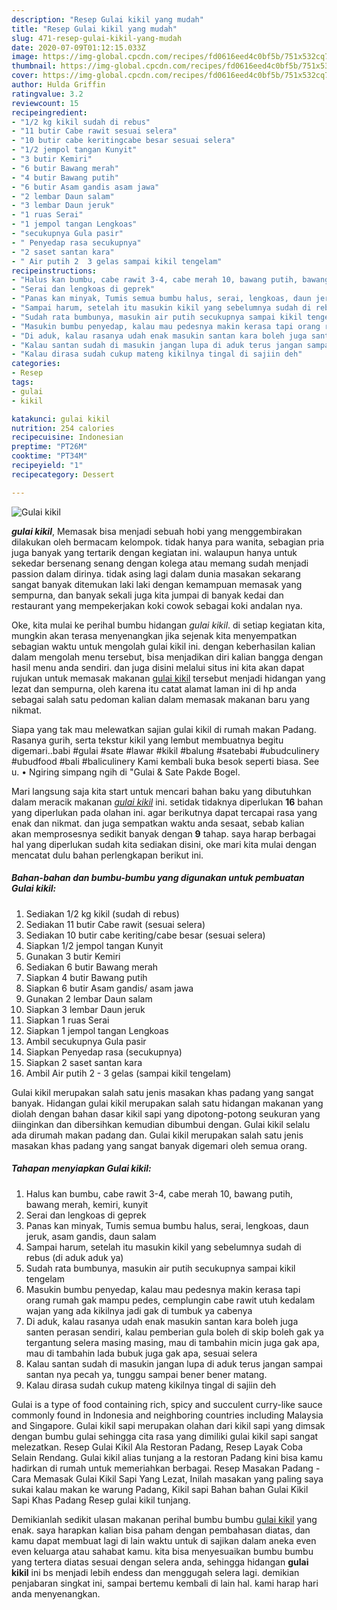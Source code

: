 ```yaml
---
description: "Resep Gulai kikil yang mudah"
title: "Resep Gulai kikil yang mudah"
slug: 471-resep-gulai-kikil-yang-mudah
date: 2020-07-09T01:12:15.033Z
image: https://img-global.cpcdn.com/recipes/fd0616eed4c0bf5b/751x532cq70/gulai-kikil-foto-resep-utama.jpg
thumbnail: https://img-global.cpcdn.com/recipes/fd0616eed4c0bf5b/751x532cq70/gulai-kikil-foto-resep-utama.jpg
cover: https://img-global.cpcdn.com/recipes/fd0616eed4c0bf5b/751x532cq70/gulai-kikil-foto-resep-utama.jpg
author: Hulda Griffin
ratingvalue: 3.2
reviewcount: 15
recipeingredient:
- "1/2 kg kikil sudah di rebus"
- "11 butir Cabe rawit sesuai selera"
- "10 butir cabe keritingcabe besar sesuai selera"
- "1/2 jempol tangan Kunyit"
- "3 butir Kemiri"
- "6 butir Bawang merah"
- "4 butir Bawang putih"
- "6 butir Asam gandis asam jawa"
- "2 lembar Daun salam"
- "3 lembar Daun jeruk"
- "1 ruas Serai"
- "1 jempol tangan Lengkoas"
- "secukupnya Gula pasir"
- " Penyedap rasa secukupnya"
- "2 saset santan kara"
- " Air putih 2  3 gelas sampai kikil tengelam"
recipeinstructions:
- "Halus kan bumbu, cabe rawit 3-4, cabe merah 10, bawang putih, bawang merah, kemiri, kunyit"
- "Serai dan lengkoas di geprek"
- "Panas kan minyak, Tumis semua bumbu halus, serai, lengkoas, daun jeruk, asam gandis, daun salam"
- "Sampai harum, setelah itu masukin kikil yang sebelumnya sudah di rebus (di aduk aduk ya)"
- "Sudah rata bumbunya, masukin air putih secukupnya sampai kikil tengelam"
- "Masukin bumbu penyedap, kalau mau pedesnya makin kerasa tapi orang rumah gak mampu pedes, cemplungin cabe rawit utuh kedalam wajan yang ada kikilnya jadi gak di tumbuk ya cabenya"
- "Di aduk, kalau rasanya udah enak masukin santan kara boleh juga santen perasan sendiri, kalau pemberian gula boleh di skip boleh gak ya tergantung selera masing masing, mau di tambahin micin juga gak apa, mau di tambahin lada bubuk juga gak apa, sesuai selera"
- "Kalau santan sudah di masukin jangan lupa di aduk terus jangan sampai santan nya pecah ya, tunggu sampai bener bener matang."
- "Kalau dirasa sudah cukup mateng kikilnya tingal di sajiin deh"
categories:
- Resep
tags:
- gulai
- kikil

katakunci: gulai kikil 
nutrition: 254 calories
recipecuisine: Indonesian
preptime: "PT26M"
cooktime: "PT34M"
recipeyield: "1"
recipecategory: Dessert

---
```



![Gulai kikil](https://img-global.cpcdn.com/recipes/fd0616eed4c0bf5b/751x532cq70/gulai-kikil-foto-resep-utama.jpg)

<b><i>gulai kikil</i></b>, Memasak bisa menjadi sebuah hobi yang menggembirakan dilakukan oleh bermacam kelompok. tidak hanya para wanita, sebagian pria juga banyak yang tertarik dengan kegiatan ini. walaupun hanya untuk sekedar bersenang senang dengan kolega atau memang sudah menjadi passion dalam dirinya. tidak asing lagi dalam dunia masakan sekarang sangat banyak ditemukan laki laki dengan kemampuan memasak yang sempurna, dan banyak sekali juga kita jumpai di banyak kedai dan restaurant yang mempekerjakan koki cowok sebagai koki andalan nya.

Oke, kita mulai ke perihal bumbu hidangan <i>gulai kikil</i>. di setiap kegiatan kita, mungkin akan terasa menyenangkan jika sejenak kita menyempatkan sebagian waktu untuk mengolah gulai kikil ini. dengan keberhasilan kalian dalam mengolah menu tersebut, bisa menjadikan diri kalian bangga dengan hasil menu anda sendiri. dan juga disini melalui situs ini kita akan dapat rujukan untuk memasak makanan <u>gulai kikil</u> tersebut menjadi hidangan yang lezat dan sempurna, oleh karena itu catat alamat laman ini di hp anda sebagai salah satu pedoman kalian dalam memasak makanan baru yang nikmat.

Siapa yang tak mau melewatkan sajian gulai kikil di rumah makan Padang. Rasanya gurih, serta tekstur kikil yang lembut membuatnya begitu digemari..babi #gulai #sate #lawar #kikil #balung #satebabi #ubudculinery #ubudfood #bali #baliculinery Kami kembali buka besok seperti biasa. See u. • Ngiring simpang ngih di &#34;Gulai &amp; Sate Pakde Bogel.


Mari langsung saja kita start untuk mencari bahan baku yang dibutuhkan dalam meracik makanan <u><i>gulai kikil</i></u> ini. setidak tidaknya diperlukan <b>16</b> bahan yang diperlukan pada olahan ini. agar berikutnya dapat tercapai rasa yang enak dan nikmat. dan juga sempatkan waktu anda sesaat, sebab kalian akan memprosesnya sedikit banyak dengan <b>9</b> tahap. saya harap berbagai hal yang diperlukan sudah kita sediakan disini, oke mari kita mulai dengan mencatat dulu bahan perlengkapan berikut ini.

<!--inarticleads1-->

##### Bahan-bahan dan bumbu-bumbu yang digunakan untuk pembuatan Gulai kikil:

1. Sediakan 1/2 kg kikil (sudah di rebus)
1. Sediakan 11 butir Cabe rawit (sesuai selera)
1. Sediakan 10 butir cabe keriting/cabe besar (sesuai selera)
1. Siapkan 1/2 jempol tangan Kunyit
1. Gunakan 3 butir Kemiri
1. Sediakan 6 butir Bawang merah
1. Siapkan 4 butir Bawang putih
1. Siapkan 6 butir Asam gandis/ asam jawa
1. Gunakan 2 lembar Daun salam
1. Siapkan 3 lembar Daun jeruk
1. Siapkan 1 ruas Serai
1. Siapkan 1 jempol tangan Lengkoas
1. Ambil secukupnya Gula pasir
1. Siapkan  Penyedap rasa (secukupnya)
1. Siapkan 2 saset santan kara
1. Ambil  Air putih 2 - 3 gelas (sampai kikil tengelam)


Gulai kikil merupakan salah satu jenis masakan khas padang yang sangat banyak. Hidangan gulai kikil merupakan salah satu hidangan makanan yang diolah dengan bahan dasar kikil sapi yang dipotong-potong seukuran yang diinginkan dan dibersihkan kemudian dibumbui dengan. Gulai kikil selalu ada dirumah makan padang dan. Gulai kikil merupakan salah satu jenis masakan khas padang yang sangat banyak digemari oleh semua orang. 

<!--inarticleads2-->

##### Tahapan menyiapkan Gulai kikil:

1. Halus kan bumbu, cabe rawit 3-4, cabe merah 10, bawang putih, bawang merah, kemiri, kunyit
1. Serai dan lengkoas di geprek
1. Panas kan minyak, Tumis semua bumbu halus, serai, lengkoas, daun jeruk, asam gandis, daun salam
1. Sampai harum, setelah itu masukin kikil yang sebelumnya sudah di rebus (di aduk aduk ya)
1. Sudah rata bumbunya, masukin air putih secukupnya sampai kikil tengelam
1. Masukin bumbu penyedap, kalau mau pedesnya makin kerasa tapi orang rumah gak mampu pedes, cemplungin cabe rawit utuh kedalam wajan yang ada kikilnya jadi gak di tumbuk ya cabenya
1. Di aduk, kalau rasanya udah enak masukin santan kara boleh juga santen perasan sendiri, kalau pemberian gula boleh di skip boleh gak ya tergantung selera masing masing, mau di tambahin micin juga gak apa, mau di tambahin lada bubuk juga gak apa, sesuai selera
1. Kalau santan sudah di masukin jangan lupa di aduk terus jangan sampai santan nya pecah ya, tunggu sampai bener bener matang.
1. Kalau dirasa sudah cukup mateng kikilnya tingal di sajiin deh


Gulai is a type of food containing rich, spicy and succulent curry-like sauce commonly found in Indonesia and neighboring countries including Malaysia and Singapore. Gulai kikil sapi merupakan olahan dari kikil sapi yang dimsak dengan bumbu gulai sehingga cita rasa yang dimiliki gulai kikil sapi sangat melezatkan. Resep Gulai Kikil Ala Restoran Padang, Resep Layak Coba Selain Rendang. Gulai kikil alias tunjang a la restoran Padang kini bisa kamu hadirkan di rumah untuk memeriahkan berbagai. Resep Masakan Padang - Cara Memasak Gulai Kikil Sapi Yang Lezat, Inilah masakan yang paling saya sukai kalau makan ke warung Padang, Kikil sapi Bahan bahan Gulai Kikil Sapi Khas Padang Resep gulai kikil tunjang. 

Demikianlah sedikit ulasan makanan perihal bumbu bumbu <u>gulai kikil</u> yang enak. saya harapkan kalian bisa paham dengan pembahasan diatas, dan kamu dapat membuat lagi di lain waktu untuk di sajikan dalam aneka even even keluarga atau sahabat kamu. kita bisa menyesuaikan bumbu bumbu yang tertera diatas sesuai dengan selera anda, sehingga hidangan <b>gulai kikil</b> ini bs menjadi lebih endess dan menggugah selera lagi. demikian penjabaran singkat ini, sampai bertemu kembali di lain hal. kami harap hari anda menyenangkan.
